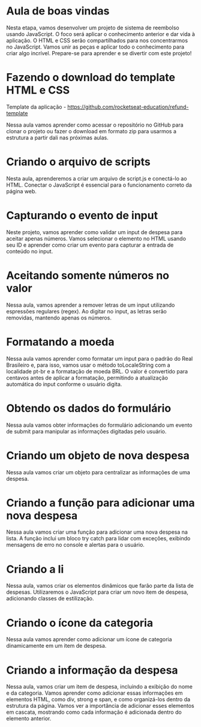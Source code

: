 # Aula de boas vindas
Nesta etapa, vamos desenvolver um projeto de sistema de reembolso usando JavaScript. O foco será aplicar o conhecimento anterior e dar vida à aplicação. O HTML e CSS serão compartilhados para nos concentrarmos no JavaScript. Vamos unir as peças e aplicar todo o conhecimento para criar algo incrível. Prepare-se para aprender e se divertir com este projeto! 

# Fazendo o download do template HTML e CSS
Template da aplicação - https://github.com/rocketseat-education/refund-template

Nessa aula vamos aprender como acessar o repositório no GitHub para clonar o projeto ou fazer o download em formato zip para usarmos a estrutura a partir dali nas próximas aulas.

# Criando o arquivo de scripts
Nesta aula, aprenderemos a criar um arquivo de script.js e conectá-lo ao HTML. Conectar o JavaScript é essencial para o funcionamento correto da página web.

# Capturando o evento de input
Neste projeto, vamos aprender como validar um input de despesa para aceitar apenas números. Vamos selecionar o elemento no HTML usando seu ID e aprender como criar um evento para capturar a entrada de conteúdo no input.

# Aceitando somente números no valor
Nessa aula, vamos aprender a remover letras de um input utilizando espressões regulares (regex). Ao digitar no input, as letras serão removidas, mantendo apenas os números.

# Formatando a moeda
Nessa aula vamos aprender como formatar um input para o padrão do Real Brasileiro e, para isso, vamos usar o método toLocaleString com a localidade pt-br e a formatação de moeda BRL. O valor é convertido para centavos antes de aplicar a formatação, permitindo a atualização automática do input conforme o usuário digita.

# Obtendo os dados do formulário
Nessa aula vamos obter informações do formulário adicionando um evento de submit para manipular as informações digitadas pelo usuário.

# Criando um objeto de nova despesa
Nessa aula vamos criar um objeto para centralizar as informações de uma despesa.

# Criando a função para adicionar uma nova despesa
Nessa aula vamos criar uma função para adicionar uma nova despesa na lista. A função inclui um bloco try catch para lidar com exceções, exibindo mensagens de erro no console e alertas para o usuário.

# Criando a li
Nessa aula, vamos criar os elementos dinâmicos que farão parte da lista de despesas. Utilizaremos o JavaScript para criar um novo item de despesa, adicionando classes de estilização.

# Criando o ícone da categoria
Nessa aula vamos aprender como adicionar um ícone de categoria dinamicamente em um item de despesa.

# Criando a informação da despesa
Nessa aula, vamos criar um item de despesa, incluindo a exibição do nome e da categoria. Vamos aprender como adicionar essas informações em elementos HTML, como div, strong e span, e como organizá-los dentro da estrutura da página. Vamos ver a importância de adicionar esses elementos em cascata, mostrando como cada informação é adicionada dentro do elemento anterior.